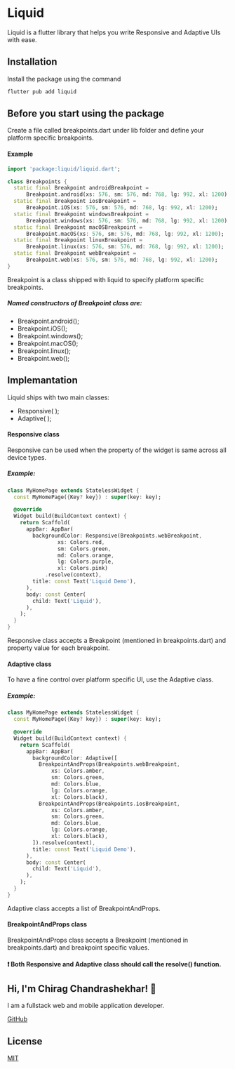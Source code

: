 # Liquid

Liquid is a flutter library that helps you write Responsive and Adaptive UIs with ease.

## Installation

Install the package using the command

```dart
flutter pub add liquid
```

## Before you start using the package

Create a file called breakpoints.dart under lib folder and define your platform specific breakpoints.

#### Example

```dart
import 'package:liquid/liquid.dart';

class Breakpoints {
  static final Breakpoint androidBreakpoint =
      Breakpoint.android(xs: 576, sm: 576, md: 768, lg: 992, xl: 1200);
  static final Breakpoint iosBreakpoint =
      Breakpoint.iOS(xs: 576, sm: 576, md: 768, lg: 992, xl: 1200);
  static final Breakpoint windowsBreakpoint =
      Breakpoint.windows(xs: 576, sm: 576, md: 768, lg: 992, xl: 1200);
  static final Breakpoint macOSBreakpoint =
      Breakpoint.macOS(xs: 576, sm: 576, md: 768, lg: 992, xl: 1200);
  static final Breakpoint linuxBreakpoint =
      Breakpoint.linux(xs: 576, sm: 576, md: 768, lg: 992, xl: 1200);
  static final Breakpoint webBreakpoint =
      Breakpoint.web(xs: 576, sm: 576, md: 768, lg: 992, xl: 1200);
}
```

Breakpoint is a class shipped with liquid to specify platform specific breakpoints.

##### Named constructors of Breakpoint class are:

- Breakpoint.android();
- Breakpoint.iOS();
- Breakpoint.windows();
- Breakpoint.macOS();
- Breakpoint.linux();
- Breakpoint.web();

## Implemantation

Liquid ships with two main classes:

- Responsive( );
- Adaptive( );

#### Responsive class

Responsive can be used when the property of the widget is same across all device types.

##### Example:

```dart
class MyHomePage extends StatelessWidget {
  const MyHomePage({Key? key}) : super(key: key);

  @override
  Widget build(BuildContext context) {
    return Scaffold(
      appBar: AppBar(
        backgroundColor: Responsive(Breakpoints.webBreakpoint,
                xs: Colors.red,
                sm: Colors.green,
                md: Colors.orange,
                lg: Colors.purple,
                xl: Colors.pink)
            .resolve(context),
        title: const Text('Liquid Demo'),
      ),
      body: const Center(
        child: Text('Liquid'),
      ),
    );
  }
}
```

Responsive class accepts a Breakpoint (mentioned in breakpoints.dart) and property value for each breakpoint.

#### Adaptive class

To have a fine control over platform specific UI, use the Adaptive class.

##### Example:

```dart
class MyHomePage extends StatelessWidget {
  const MyHomePage({Key? key}) : super(key: key);

  @override
  Widget build(BuildContext context) {
    return Scaffold(
      appBar: AppBar(
        backgroundColor: Adaptive([
          BreakpointAndProps(Breakpoints.webBreakpoint,
              xs: Colors.amber,
              sm: Colors.green,
              md: Colors.blue,
              lg: Colors.orange,
              xl: Colors.black),
          BreakpointAndProps(Breakpoints.iosBreakpoint,
              xs: Colors.amber,
              sm: Colors.green,
              md: Colors.blue,
              lg: Colors.orange,
              xl: Colors.black),
        ]).resolve(context),
        title: const Text('Liquid Demo'),
      ),
      body: const Center(
        child: Text('Liquid'),
      ),
    );
  }
}
```

Adaptive class accepts a list of BreakpointAndProps.

#### BreakpointAndProps class

BreakpointAndProps class accepts a Breakpoint (mentioned in breakpoints.dart) and breakpoint specific values.

#### ❗️ Both Responsive and Adaptive class should call the resolve() function.

## Hi, I'm Chirag Chandrashekhar! 👋

I am a fullstack web and mobile application developer.

[GitHub](https://github.com/cchirag)

## License

[MIT](https://choosealicense.com/licenses/mit/)
